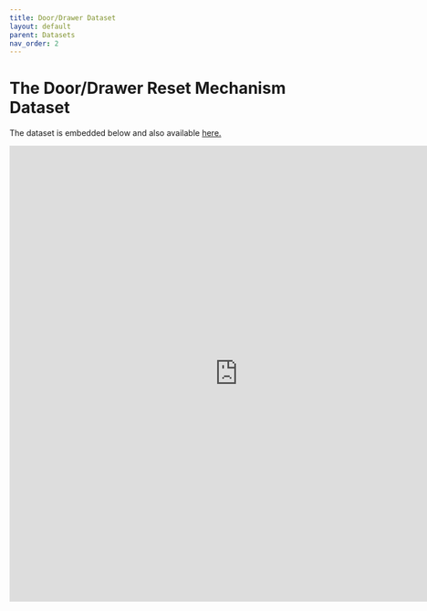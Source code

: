 ```yaml
---
title: Door/Drawer Dataset
layout: default
parent: Datasets
nav_order: 2
---
```


# The Door/Drawer Reset Mechanism Dataset

The dataset is embedded below and also available [here.](https://oregonstate.box.com/s/swmiwzrcyzwnk767ylzx3p9i1e9ize4x)


<iframe src="https://oregonstate.app.box.com/embed/s/swmiwzrcyzwnk767ylzx3p9i1e9ize4x?sortColumn=date" width="800" height="800" frameborder="0" allowfullscreen webkitallowfullscreen msallowfullscreen></iframe>
